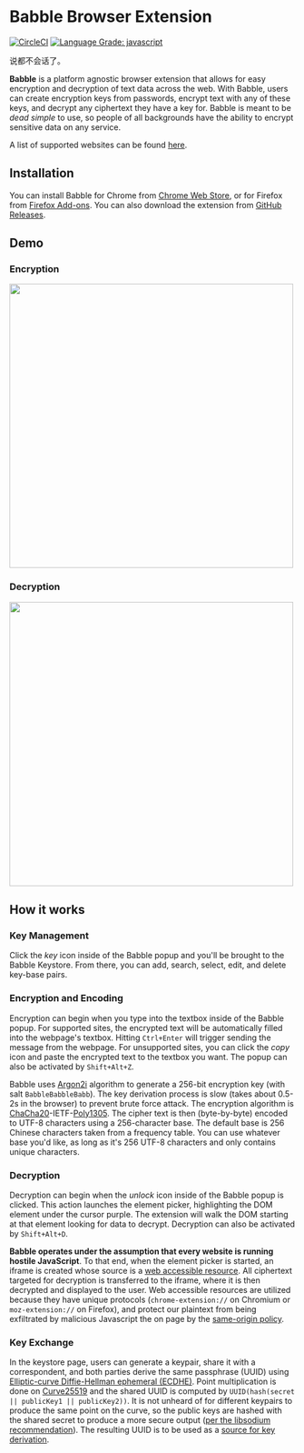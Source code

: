 # Babble Browser Extension

[![CircleCI](https://circleci.com/gh/XCF-Babble/babble.svg?style=svg)](https://circleci.com/gh/XCF-Babble/babble)
[![Language Grade: javascript](https://img.shields.io/lgtm/grade/javascript/github/XCF-Babble/babble)](https://lgtm.com/projects/g/XCF-Babble/babble/context:javascript)

说都不会话了。

**Babble** is a platform agnostic browser extension that allows for easy
encryption and decryption of text data across the web. With Babble, users can
create encryption keys from passwords, encrypt text with any of these keys, and
decrypt any ciphertext they have a key for. Babble is meant to be _dead simple_
to use, so people of all backgrounds have the ability to encrypt sensitive data
on any service.

A list of supported websites can be found [here](supported-websites.md).

## Installation

You can install Babble for Chrome from
[Chrome Web Store](https://chrome.google.com/webstore/detail/babble/jlennmkkaeaacimlocjokpiicngdmlpe),
or for Firefox from
[Firefox Add-ons](https://addons.mozilla.org/en-US/firefox/addon/babble/).
You can also download the extension from
[GitHub Releases](https://github.com/XCF-Babble/babble/releases/latest).

## Demo

### Encryption

<img src="https://i.fluffy.cc/1gsjrtgs30Kw6ZnmsdX74V8MBpZ1QztB.gif" height="500">

### Decryption

<img src="https://i.fluffy.cc/FtVXtVZCPLtTWxdr8cfgRTRWGwXPDgrp.gif" height="500">

## How it works

### Key Management

Click the _key_ icon inside of the Babble popup and you'll be brought to the
Babble Keystore. From there, you can add, search, select, edit, and delete
key-base pairs.

<a name="encryption-and-encoding"></a>
### Encryption and Encoding

Encryption can begin when you type into the textbox inside of the Babble popup.
For supported sites, the encrypted text will be automatically filled into the
webpage's textbox. Hitting `Ctrl+Enter` will trigger sending the message from
the webpage. For unsupported sites, you can click the _copy_ icon and paste the
encrypted text to the textbox you want. The popup can also be activated by
`Shift+Alt+Z`.

Babble uses [Argon2i](https://en.wikipedia.org/wiki/Argon2) algorithm to
generate a 256-bit encryption key (with salt `BabbleBabbleBabb`). The key
derivation process is slow (takes about 0.5-2s in the browser) to prevent brute
force attack. The encryption algorithm is
[ChaCha20](https://en.wikipedia.org/wiki/Salsa20#ChaCha_variant)-IETF-[Poly1305](https://en.wikipedia.org/wiki/Poly1305).
The cipher text is then (byte-by-byte) encoded to UTF-8 characters using a
256-character base. The default base is 256 Chinese characters taken from a
frequency table. You can use whatever base you'd like, as long as it's 256 UTF-8
characters and only contains unique characters.

### Decryption

Decryption can begin when the _unlock_ icon inside of the Babble popup is
clicked. This action launches the element picker, highlighting the DOM element
under the cursor purple. The extension will walk the DOM starting at that
element looking for data to decrypt. Decryption can also be activated by
`Shift+Alt+D`.

**Babble operates under the assumption that every website is running hostile
JavaScript**. To that end, when the element picker is started, an iframe is
created whose source is a [web accessible
resource](https://developer.chrome.com/extensions/manifest/web_accessible_resources).
All ciphertext targeted for decryption is transferred to the iframe, where it
is then decrypted and displayed to the user. Web accessible resources are
utilized because they have unique protocols (`chrome-extension://` on Chromium
or `moz-extension://` on Firefox), and protect our plaintext from being
exfiltrated by malicious Javascript the on page by the [same-origin
policy](https://en.wikipedia.org/wiki/Same-origin_policy).

### Key Exchange

In the keystore page, users can generate a keypair, share it with a
correspondent, and both parties derive the same passphrase (UUID) using
[Elliptic-curve Diffie-Hellman ephemeral
(ECDHE)](https://en.wikipedia.org/wiki/Elliptic-curve_Diffie%E2%80%93Hellman).
Point multiplication is done on
[Curve25519](https://en.wikipedia.org/wiki/Curve25519) and the shared UUID is
computed by `UUID(hash(secret || publicKey1 || publicKey2))`. It is not unheard
of for different keypairs to produce the same point on the curve, so the public
keys are hashed with the shared secret to produce a more secure output ([per
the libsodium
recommendation](https://libsodium.gitbook.io/doc/advanced/scalar_multiplication)).
The resulting UUID is to be used as a [source for key
derivation](#encryption-and-encoding).
